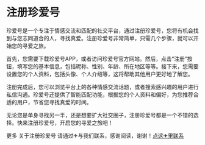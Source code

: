 # 注册珍爱号

珍爱号是一个专注于情感交流和匹配的社交平台，通过注册珍爱号，您将有机会找到与您志同道合的人，寻找真爱。注册珍爱号非常简单，只需几个步骤，就可以开始您的寻爱之旅。

首先，您需要下载珍爱号APP，或者访问珍爱号官方网站。然后，点击“注册”按钮，填写您的基本信息，包括昵称、性别、年龄、所在地区等等。接下来，您需要设置您的个人资料，包括头像、个人介绍等，这将帮助其他用户更好地了解您。

注册完成后，您可以浏览平台上的各种情感交流话题，或者搜索感兴趣的用户进行私信沟通。珍爱号还提供了智能匹配功能，根据您的个人资料和偏好，为您推荐合适的用户，节省您寻找真爱的时间。

无论您是单身寻找另一半，还是想要扩大社交圈子，注册珍爱号都是一个不错的选择。快来注册珍爱号，开启您的寻爱之旅吧！

更多 关于注册珍爱号 请通过✈与我们联系，感谢阅读，谢谢！[点这✈里联系](https://sms.k02.cc)